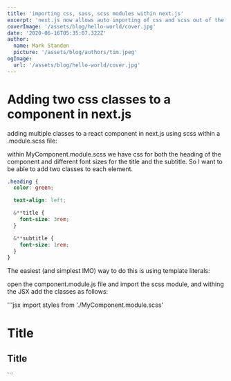 ```yaml
---
title: 'importing css, sass, scss modules within next.js'
excerpt: 'next.js now allows auto importing of css and scss out of the box, which is lovely.'
coverImage: '/assets/blog/hello-world/cover.jpg'
date: '2020-06-16T05:35:07.322Z'
author:
  name: Mark Standen
  picture: '/assets/blog/authors/tim.jpeg'
ogImage:
  url: '/assets/blog/hello-world/cover.jpg'
---
```


# Adding two css classes to a component in next.js

adding multiple classes to a react component in next.js using scss within a .module.scss file:

within MyComponent.module.scss we have css for both the heading of the component and different font sizes for the title and the subtitle. So I want to be able to add two classes to each element.

```css
.heading {
  color: green;

  text-align: left;

  &**title {
    font-size: 3rem;
  }

  &**subtitle {
    font-size: 1rem;
  }
}
```

The easiest (and simplest IMO) way to do this is using template literals:

open the component.module.js file and import the scss module, and withing the JSX add the classes as follows:

'''jsx
import styles from './MyComponent.module.scss'

<h1 className={`${styles.heading} ${styles.heading__title}`}> Title </h1>
<h2 className={`${styles.heading} ${styles.heading__subtitle}`}> Title </h2>
```
